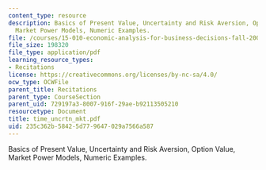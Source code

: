 ```yaml
---
content_type: resource
description: Basics of Present Value, Uncertainty and Risk Aversion, Option Value,
  Market Power Models, Numeric Examples.
file: /courses/15-010-economic-analysis-for-business-decisions-fall-2004/235c362b58425d779647029a7566a587_time_uncrtn_mkt.pdf
file_size: 198320
file_type: application/pdf
learning_resource_types:
- Recitations
license: https://creativecommons.org/licenses/by-nc-sa/4.0/
ocw_type: OCWFile
parent_title: Recitations
parent_type: CourseSection
parent_uid: 729197a3-8007-916f-29ae-b92113505210
resourcetype: Document
title: time_uncrtn_mkt.pdf
uid: 235c362b-5842-5d77-9647-029a7566a587
---
```

Basics of Present Value, Uncertainty and Risk Aversion, Option Value, Market Power Models, Numeric Examples.